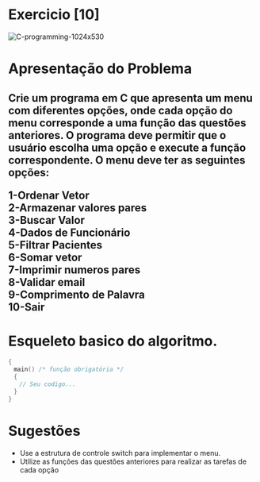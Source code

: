 # Exercicio [10]

![C-programming-1024x530](https://user-images.githubusercontent.com/68473916/226371932-ed4684f7-fded-4170-802b-20a3271421c2.png)

# Apresentação do Problema

<h2>Crie um programa em C que apresenta um menu com diferentes opções, onde cada opção do menu corresponde a uma função das questões anteriores. O programa deve permitir que o usuário escolha uma opção e execute a função correspondente. O menu deve ter as seguintes opções:

1-Ordenar Vetor<br>
2-Armazenar valores pares<br>
3-Buscar Valor<br>
4-Dados de Funcionário<br>
5-Filtrar Pacientes<br>
6-Somar vetor<br>
7-Imprimir numeros pares<br>
8-Validar email<br>
9-Comprimento de Palavra<br>
10-Sair<br> </h2>

# Esqueleto basico do algoritmo.

```c++
{
ㅤmain() /* função obrigatória */
ㅤ{
ㅤㅤ// Seu codigo...
ㅤ}
}
```

# Sugestões

<ul> 
<li> Use a estrutura de controle switch para implementar o menu. </li> 
<li> Utilize as funções das questões anteriores para realizar as tarefas de cada opção</li> 
</ul>

